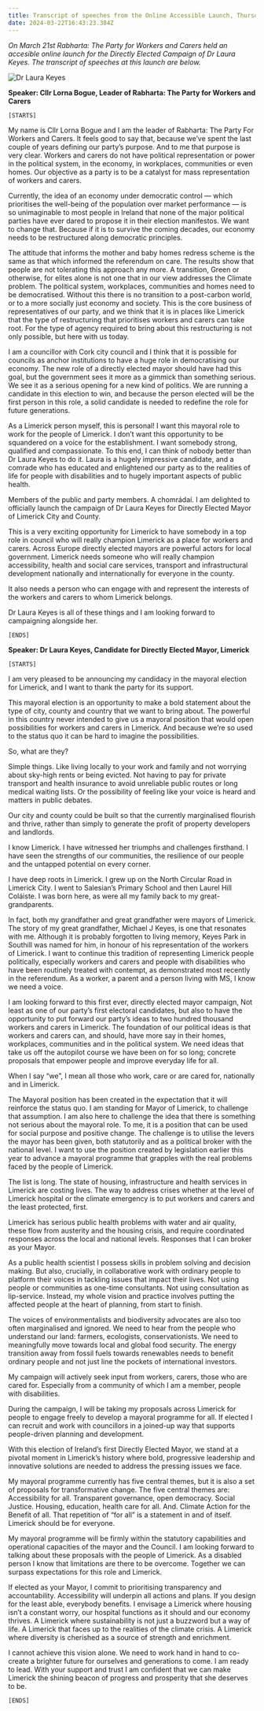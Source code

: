 ```yaml
---
title: Transcript of speeches from the Online Accessible Launch, Thursday 21st March 2024
date: 2024-03-22T16:43:23.384Z
---
```


_On March 21st Rabharta: The Party for Workers and Carers held an accesible online launch for the Directly Elected Campaign of Dr Laura Keyes. The transcript of speeches at this launch are below._

![Dr Laura Keyes](/uploads/laurakeyes-2.webp "Dr Laura Keyes")

**Speaker: Cllr Lorna Bogue, Leader of Rabharta: The Party for Workers and Carers**

`[STARTS]`

My name is Cllr Lorna Bogue and I am the leader of Rabharta: The Party For Workers and Carers. It feels good to say that, because we’ve spent the last couple of years defining our party’s purpose. And to me that purpose is very clear. Workers and carers do not have political representation or power in the political system, in the economy, in workplaces, communities or even homes. Our objective as a party is to be a catalyst for mass representation of workers and carers.

Currently, the idea of an economy under democratic control — which prioritises the well-being of the population over market performance — is so unimaginable to most people in Ireland that none of the major political parties have ever dared to propose it in their election manifestos. We want to change that. Because if it is to survive the coming decades, our economy needs to be restructured along democratic principles.

The attitude that informs the mother and baby homes redress scheme is the same as that which informed the referendum on care. The results show that people are not tolerating this approach any more. A transition, Green or otherwise, for elites alone is not one that in our view addresses the Climate problem. The political system, workplaces, communities and homes need to be democratised. Without this there is no transition to a post-carbon world, or to a more socially just economy and society. This is the core business of representatives of our party, and we think that it is in places like Limerick that the type of restructuring that prioritises workers and carers can take root. For the type of agency required to bring about this restructuring is not only possible, but here with us today.

I am a councillor with Cork city council and I think that it is possible for councils as anchor institutions to have a huge role in democratising our economy. The new role of a directly elected mayor should have had this goal, but the government sees it more as a gimmick than something serious. We see it as a serious opening for a new kind of politics. We are running a candidate in this election to win, and because the person elected will be the first person in this role, a solid candidate is needed to redefine the role for future generations.

As a Limerick person myself, this is personal! I want this mayoral role to work for the people of Limerick. I don’t want this opportunity to be squandered on a voice for the establishment. I want somebody strong, qualified and compassionate. To this end, I can think of nobody better than Dr Laura Keyes to do it. Laura is a hugely impressive candidate, and a comrade who has educated and enlightened our party as to the realities of life for people with disabilities and to hugely important aspects of public health.

Members of the public and party members. A chomrádaí. I am delighted to officially launch the campaign of Dr Laura Keyes for Directly Elected Mayor of Limerick City and County.

This is a very exciting opportunity for Limerick to have somebody in a top role in council who will really champion Limerick as a place for workers and carers. Across Europe directly elected mayors are powerful actors for local government. Limerick needs someone who will really champion accessibility, health and social care services, transport and infrastructural development nationally and internationally for everyone in the county.

It also needs a person who can engage with and represent the interests of the workers and carers to whom Limerick belongs.

Dr Laura Keyes is all of these things and I am looking forward to campaigning alongside her.

`[ENDS]`

**Speaker: Dr Laura Keyes, Candidate for Directly Elected Mayor, Limerick**

`[STARTS]`

I am very pleased to be announcing my candidacy in the mayoral election for Limerick, and I want to thank the party for its support.

This mayoral election is an opportunity to make a bold statement about the type of city, county and country that we want to bring about. The powerful in this country never intended to give us a mayoral position that would open possibilities for workers and carers in Limerick. And because we’re so used to the status quo it can be hard to imagine the possibilities.

So, what are they?

Simple things. Like living locally to your work and family and not worrying about sky-high rents or being evicted. Not having to pay for private transport and health insurance to avoid unreliable public routes or long medical waiting lists. Or the possibility of feeling like your voice is heard and matters in public debates.

Our city and county could be built so that the currently marginalised flourish and thrive, rather than simply to generate the profit of property developers and landlords.

I know Limerick. I have witnessed her triumphs and challenges firsthand. I have seen the strengths of our communities, the resilience of our people and the untapped potential on every corner.

I have deep roots in Limerick. I grew up on the North Circular Road in Limerick City. I went to Salesian’s Primary School and then Laurel Hill Coláiste. I was born here, as were all my family back to my great-grandparents.

In fact, both my grandfather and great grandfather were mayors of Limerick. The story of my great grandfather, Michael J Keyes, is one that resonates with me. Although it is probably forgotten to living memory, Keyes Park in Southill was named for him, in honour of his representation of the workers of Limerick. I want to continue this tradition of representing Limerick people politically, especially workers and carers and people with disabilities who have been routinely treated with contempt, as demonstrated most recently in the referendum. As a worker, a parent and a person living with MS, I know we need a voice.

I am looking forward to this first ever, directly elected mayor campaign, Not least as one of our party’s first electoral candidates, but also to have the opportunity to put forward our party’s ideas to two hundred thousand workers and carers in Limerick. The foundation of our political ideas is that workers and carers can, and should, have more say in their homes, workplaces, communities and in the political system. We need ideas that take us off the autopilot course we have been on for so long; concrete proposals that empower people and improve everyday life for all.

When I say “we”, I mean all those who work, care or are cared for, nationally and in Limerick.

The Mayoral position has been created in the expectation that it will reinforce the status quo. I am standing for Mayor of Limerick, to challenge that assumption. I am also here to challenge the idea that there is something not serious about the mayoral role. To me, it is a position that can be used for social purpose and positive change. The challenge is to utilise the levers the mayor has been given, both statutorily and as a political broker with the national level. I want to use the position created by legislation earlier this year to advance a mayoral programme that grapples with the real problems faced by the people of Limerick.

The list is long. The state of housing, infrastructure and health services in Limerick are costing lives. The way to address crises whether at the level of Limerick hospital or the climate emergency is to put workers and carers and the least protected, first.

Limerick has serious public health problems with water and air quality, these flow from austerity and the housing crisis, and require coordinated responses across the local and national levels. Responses that I can broker as your Mayor.

As a public health scientist I possess skills in problem solving and decision making. But also, crucially, in collaborative work with ordinary people to platform their voices in tackling issues that impact their lives. Not using people or communities as one-time consultants. Not using consultation as lip-service. Instead, my whole vision and practice involves putting the affected people at the heart of planning, from start to finish.

The voices of environmentalists and biodiversity advocates are also too often marginalised and ignored. We need to hear from the people who understand our land: farmers, ecologists, conservationists. We need to meaningfully move towards local and global food security. The energy transition away from fossil fuels towards renewables needs to benefit ordinary people and not just line the pockets of international investors.

My campaign will actively seek input from workers, carers, those who are cared for. Especially from a community of which I am a member, people with disabilities.

During the campaign, I will be taking my proposals across Limerick for people to engage freely to develop a mayoral programme for all. If elected I can recruit and work with councillors in a joined-up way that supports people-driven planning and development.

With this election of Ireland’s first Directly Elected Mayor, we stand at a pivotal moment in Limerick’s history where bold, progressive leadership and innovative solutions are needed to address the pressing issues we face.

My mayoral programme currently has five central themes, but it is also a set of proposals for transformative change. The five central themes are: Accessibility for all. Transparent governance, open democracy. Social Justice. Housing, education, health care for all. And. Climate Action for the Benefit of all. That repetition of “for all” is a statement in and of itself. Limerick should be for everyone.

My mayoral programme will be firmly within the statutory capabilities and operational capacities of the mayor and the Council. I am looking forward to talking about these proposals with the people of Limerick. As a disabled person I know that limitations are there to be overcome. Together we can surpass expectations for this role and Limerick.

If elected as your Mayor, I commit to prioritising transparency and accountability. Accessibility will underpin all actions and plans. If you design for the least able, everybody benefits. I envisage a Limerick where housing isn’t a constant worry, our hospital functions as it should and our economy thrives. A Limerick where sustainability is not just a buzzword but a way of life. A Limerick that faces up to the realities of the climate crisis. A Limerick where diversity is cherished as a source of strength and enrichment.

I cannot achieve this vision alone. We need to work hand in hand to co-create a brighter future for ourselves and generations to come. I am ready to lead. With your support and trust I am confident that we can make Limerick the shining beacon of progress and prosperity that she deserves to be.

`[ENDS]`

